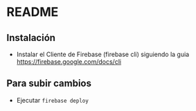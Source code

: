 # README

## Instalación

- Instalar el Cliente de Firebase (firebase cli) siguiendo la guia <https://firebase.google.com/docs/cli>

## Para subir cambios

- Ejecutar `firebase deploy`

